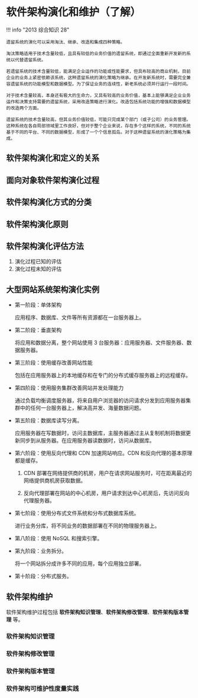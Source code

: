 # 软件架构演化和维护（了解）

!!! info "2013 综合知识 28"

    遗留系统的演化可以采用淘汰、继承、改造和集成四种策略。
    
    淘汰策略适用于技术含量较低，且具有较低的业务价值的遗留系统，即通过全面重新开发新的系统以代替遗留系统。

    若遗留系统的技术含量较低，能满足企业运作的功能或性能要求，但具布较高的商业机制，目前企业的业务上紧密依赖该系统，这种遗留系统的演化策略为继承。在开发新系统时，需要完全兼容遗留系统的功能模型和数据模型。为了保证业务的连续性，新老系统必须并行运行一段时间。
    
    对于技术含量较高，本身还有极大的生命力，又具有较高的业务价值，基本上能够满足企业业务运作和决策支持需要的遗留系统，采用改造策略进行演化。改造包括系统功能的增强和数据模型的改造两个方面。
    
    遗留系统的技术含量较高，但其业务价值较低，可能只完成某个部门（或子公司）的业务管理。这种系统在各自局部领域里工作良好，但对于整个企业来说，存在多个这样的系统，不同的系统基于不同的平台、不同的数据模型，形成了一个个信息孤岛。对于这种遗留系统的演化策略为集成。

## 软件架构演化和定义的关系

## 面向对象软件架构演化过程

## 软件架构演化方式的分类

## 软件架构演化原则

## 软件架构演化评估方法

1. 演化过程已知的评估
2. 演化过程未知的评估

## 大型网站系统架构演化实例

* 第一阶段：单体架构
    
    应用程序、数据库、文件等所有资源都在一台服务器上。

* 第二阶段：垂直架构

    将应用和数据分离，整个网站使用 3 台服务器：应用服务器、文件服务器、数据服务器。

* 第三阶段：使用缓存改善网站性能

    包括在应用服务器上的本地缓存和在专门的分布式缓存服务器上的远程缓存。

* 第四阶段：使用服务集群改善网站并发处理能力

    通过负载均衡调度服务器，将来自用户浏览器的访问请求分发到应用服务器集群中的任何一台服务器上，解决高并发、海量数据问题。

* 第五阶段：数据库读写分离。

    应用服务器在写数据时，访问主数据库，主服务器通过主从复制机制将数据更新同步到从服务器。在应用服务器读数据时，访问从数据库。

* 第六阶段：使用反向代理和 CDN 加速网站响应。CDN 和反向代理的基本原理都是缓存。

    1. CDN 部署在网络提供商的机房，用户在请求网站服务时，可在距离最近的网络提供商机房获取数据。

    2. 反向代理部署在网站的中心机房，用户请求到达中心机房后，先访问反向代理服务器。

* 第七阶段：使用分布式文件系统和分布式数据库系统。

    进行业务分库，将不同业务的数据部署在不同的物理服务器上。

* 第八阶段：使用 NoSQL 和搜索引擎。
* 第九阶段：业务拆分。

    将一个网站拆分成许多不同的应用，每个应用独立部署。

* 第十阶段：分布式服务。

## 软件架构维护

软件架构维护过程包括 **软件架构知识管理**、**软件架构修改管理**、**软件架构版本管理** 等。

### 软件架构知识管理
### 软件架构修改管理
### 软件架构版本管理
### 软件架构可维护性度量实践